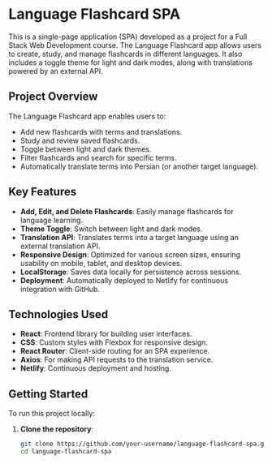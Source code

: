 # Language Flashcard SPA

This is a single-page application (SPA) developed as a project for a Full Stack Web Development course. The Language Flashcard app allows users to create, study, and manage flashcards in different languages. It also includes a toggle theme for light and dark modes, along with translations powered by an external API.

## Project Overview

The Language Flashcard app enables users to:
- Add new flashcards with terms and translations.
- Study and review saved flashcards.
- Toggle between light and dark themes.
- Filter flashcards and search for specific terms.
- Automatically translate terms into Persian (or another target language).

## Key Features

- **Add, Edit, and Delete Flashcards**: Easily manage flashcards for language learning.
- **Theme Toggle**: Switch between light and dark modes.
- **Translation API**: Translates terms into a target language using an external translation API.
- **Responsive Design**: Optimized for various screen sizes, ensuring usability on mobile, tablet, and desktop devices.
- **LocalStorage**: Saves data locally for persistence across sessions.
- **Deployment**: Automatically deployed to Netlify for continuous integration with GitHub.

## Technologies Used

- **React**: Frontend library for building user interfaces.
- **CSS**: Custom styles with Flexbox for responsive design.
- **React Router**: Client-side routing for an SPA experience.
- **Axios**: For making API requests to the translation service.
- **Netlify**: Continuous deployment and hosting.

## Getting Started

To run this project locally:

1. **Clone the repository**:
   ```bash
   git clone https://github.com/your-username/language-flashcard-spa.git
   cd language-flashcard-spa
